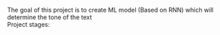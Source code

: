 The goal of this project is to create ML model (Based on RNN) which will determine the tone of the text  
Project stages: 
